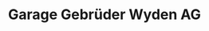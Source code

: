 ---
title: "Garage Gebrüder Wyden AG"
url: /bellwald/garage-gebrueder-wyden-ag/
shop: Autowerkstatt
---
